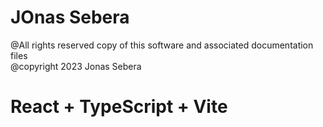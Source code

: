 # JOnas Sebera

@All rights reserved copy of this software and associated documentation files<br/>@copyright 2023 Jonas Sebera

# React + TypeScript + Vite